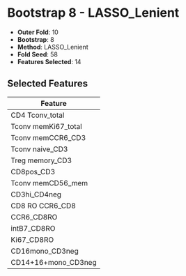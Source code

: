 # Bootstrap 8 - LASSO_Lenient

- **Outer Fold**: 10
- **Bootstrap**: 8
- **Method**: LASSO_Lenient
- **Fold Seed**: 58
- **Features Selected**: 14

## Selected Features

| Feature |
|---------|
| CD4 Tconv_total |
| Tconv memKi67_total |
| Tconv memCCR6_CD3 |
| Tconv naive_CD3 |
| Treg memory_CD3 |
| CD8pos_CD3 |
| Tconv memCD56_mem |
| CD3hi_CD4neg |
| CD8 RO CCR6_CD8 |
| CCR6_CD8RO |
| intB7_CD8RO |
| Ki67_CD8RO |
| CD16mono_CD3neg |
| CD14+16+mono_CD3neg |
